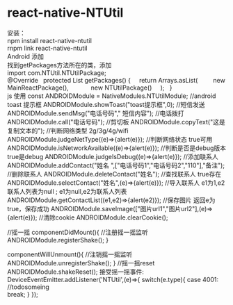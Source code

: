 # react-native-NTUtil

安装：  
  npm install react-native-ntutil <br />
  rnpm link react-native-ntutil
<br />
Android 添加   <br />
  找到getPackages方法所在的类，添加  <br />
  import com.NTUtil.NTUtilPackage; <br />
  @Override
    protected List<ReactPackage> getPackages() {
      return Arrays.<ReactPackage>asList(
          new MainReactPackage(),
              new NTUtilPackage()
      );
    }
<br />
js 使用
  const ANDROIDModule = NativeModules.NTUtilModule;
  //android toast 提示框 
  ANDROIDModule.showToast("toast提示框",0);
  //短信发送
  ANDROIDModule.sendMsg("电话号码"," 短信内容");
  //电话拨打
  ANDROIDModule.call("电话号码");
  //剪切板
  ANDROIDModule.copyText("这是复制文本的");
  //判断网络类型  2g/3g/4g/wifi
  ANDROIDModule.judgeNetType((e)=>{alert(e)});
  //判断网络状态 true可用
  ANDROIDModule.isNetworkAvailable((e)=>{alert(e)});
  //判断是否是debug版本 true是debug
  ANDROIDModule.judgeIsDebug((e)=>{alert(e)});
  //添加联系人 
  ANDROIDModule.addContact("姓名 ",["电话号码1","电话号码2","110"],"备注");
  //删除联系人
  ANDROIDModule.deleteContact("姓名");
  //查找联系人 true存在
  ANDROIDModule.selectContact("姓名",(e)=>{alert(e)});
  //导入联系人  e1为1,e2 联系人列表为null ;  e1为null,e2为联系人列表
  ANDROIDModule.getContactList((e1,e2)=>{alert(e2)});
  //保存图片 返回e为true，保存成功
  ANDROIDModule.saveImage(["图片url1","图片url2"],(e)=>{alert(e)});
  //清除cookie
  ANDROIDModule.clearCookie();
  
  //摇一摇
  componentDidMount(){
    //注册摇一摇监听
    ANDROIDModule.registerShake();
  }
  
  componentWillUnmount(){
    //注销摇一摇监听
    ANDROIDModule.unregisterShake();
  }
  //摇一摇reset
  ANDROIDModule.shakeReset();
  接受摇一摇事件:
  DeviceEventEmitter.addListener('NTUtil',(e)=>{
    switch(e.type){
      case 4001:
       //todosomeing        
      break;
    }
  });
  
  
  
  
